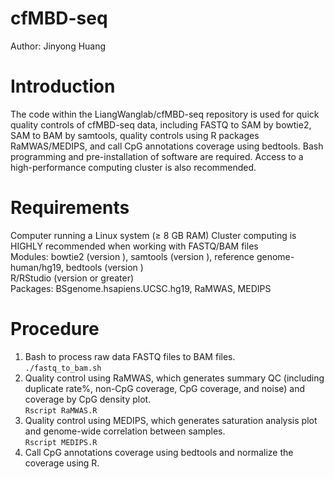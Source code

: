 # cfMBD-seq
Author: Jinyong Huang

# Introduction
The code within the LiangWanglab/cfMBD-seq repository is used for quick quality controls of cfMBD-seq data, including FASTQ to SAM by bowtie2, SAM to BAM by samtools, quality controls using R packages RaMWAS/MEDIPS,  and call CpG annotations coverage using bedtools. Bash programming and pre-installation of software are required. Access to a high-performance computing cluster is also recommended. 

# Requirements
Computer running a Linux system (≥ 8 GB RAM) Cluster computing is HIGHLY recommended when working with FASTQ/BAM files  
Modules: bowtie2 (version ), samtools (version ), reference genome-human/hg19, bedtools (version )  
R/RStudio (version  or greater)  
Packages: BSgenome.hsapiens.UCSC.hg19, RaMWAS, MEDIPS

# Procedure
1. Bash to process raw data FASTQ files to BAM files.  
```./fastq_to_bam.sh```  
2. Quality control using RaMWAS, which generates summary QC (including duplicate  rate%, non-CpG coverage, CpG coverage, and noise) and coverage by CpG density plot.  
```Rscript RaMWAS.R```  
3. Quality control using MEDIPS, which generates saturation analysis plot and genome-wide correlation between samples.  
```Rscript MEDIPS.R```   
4. Call CpG annotations coverage using bedtools and normalize the coverage using R.

